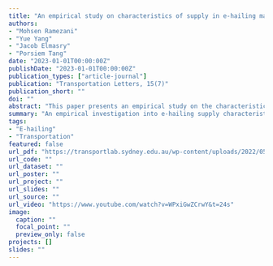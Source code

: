 ```yaml
---
title: "An empirical study on characteristics of supply in e-hailing markets: a clustering approach"
authors:
- "Mohsen Ramezani"
- "Yue Yang"
- "Jacob Elmasry"
- "Porsiem Tang"
date: "2023-01-01T00:00:00Z"
publishDate: "2023-01-01T00:00:00Z"
publication_types: ["article-journal"]
publication: "Transportation Letters, 15(7)"
publication_short: ""
doi: ""
abstract: "This paper presents an empirical study on the characteristics of supply in e-hailing markets using a clustering approach. By analyzing data from various e-hailing platforms, we identify distinct patterns in driver supply that can inform operational and strategic decisions."
summary: "An empirical investigation into e-hailing supply characteristics using clustering methods to inform market strategies."
tags:
- "E-hailing"
- "Transportation"
featured: false
url_pdf: "https://transportlab.sydney.edu.au/wp-content/uploads/2022/05/19427867.2022.pdf"
url_code: ""
url_dataset: ""
url_poster: ""
url_project: ""
url_slides: ""
url_source: ""
url_video: "https://www.youtube.com/watch?v=WPxiGwZCrwY&t=24s"
image:
  caption: ""
  focal_point: ""
  preview_only: false
projects: []
slides: ""
---
```

